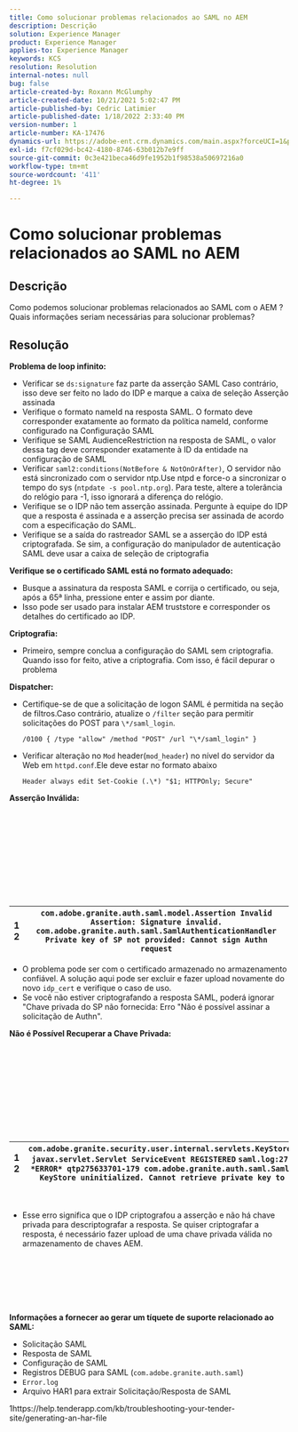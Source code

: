 ```yaml
---
title: Como solucionar problemas relacionados ao SAML no AEM
description: Descrição
solution: Experience Manager
product: Experience Manager
applies-to: Experience Manager
keywords: KCS
resolution: Resolution
internal-notes: null
bug: false
article-created-by: Roxann McGlumphy
article-created-date: 10/21/2021 5:02:47 PM
article-published-by: Cedric Latimier
article-published-date: 1/18/2022 2:33:40 PM
version-number: 1
article-number: KA-17476
dynamics-url: https://adobe-ent.crm.dynamics.com/main.aspx?forceUCI=1&pagetype=entityrecord&etn=knowledgearticle&id=55a54eb6-9032-ec11-b6e5-000d3a5ba97a
exl-id: f7cf029d-bc42-4180-8746-63b012b7e9ff
source-git-commit: 0c3e421beca46d9fe1952b1f98538a50697216a0
workflow-type: tm+mt
source-wordcount: '411'
ht-degree: 1%

---
```


# Como solucionar problemas relacionados ao SAML no AEM

## Descrição

Como podemos solucionar problemas relacionados ao SAML com o AEM ? Quais informações seriam necessárias para solucionar problemas?

## Resolução


<b>Problema de loop infinito:</b>

- Verificar se `ds:signature` faz parte da asserção SAML Caso contrário, isso deve ser feito no lado do IDP e marque a caixa de seleção Asserção assinada
- Verifique o formato nameId na resposta SAML. O formato deve corresponder exatamente ao formato da política nameId, conforme configurado na Configuração SAML
- Verifique se SAML AudienceRestriction na resposta de SAML, o valor dessa tag deve corresponder exatamente à ID da entidade na configuração de SAML
- Verificar `saml2:conditions(NotBefore & NotOnOrAfter)`, O servidor não está sincronizado com o servidor ntp.Use ntpd e force-o a sincronizar o tempo do sys (`ntpdate -s pool.ntp.org`). Para teste, altere a tolerância do relógio para -1, isso ignorará a diferença do relógio.
- Verifique se o IDP não tem asserção assinada. Pergunte à equipe do IDP que a resposta é assinada e a asserção precisa ser assinada de acordo com a especificação do SAML.
- Verifique se a saída do rastreador SAML se a asserção do IDP está criptografada. Se sim, a configuração do manipulador de autenticação SAML deve usar a caixa de seleção de criptografia


<b>Verifique se o certificado SAML está no formato adequado:</b>

- Busque a assinatura da resposta SAML e corrija o certificado, ou seja, após a 65ª linha, pressione enter e assim por diante.
- Isso pode ser usado para instalar AEM truststore e corresponder os detalhes do certificado ao IDP.


<b>Criptografia:</b>

- Primeiro, sempre conclua a configuração do SAML sem criptografia. Quando isso for feito, ative a criptografia. Com isso, é fácil depurar o problema


<b>Dispatcher:</b>

- Certifique-se de que a solicitação de logon SAML é permitida na seção de filtros.Caso contrário, atualize o `/filter` seção para permitir solicitações do POST para `\*/saml_login`.



   `/0100 { /type "allow" /method "POST" /url "\*/saml_login" }`


- Verificar alteração no `Mod` header(`mod_header`) no nível do servidor da Web em `httpd.conf`.Ele deve estar no formato abaixo

   `Header always edit Set-Cookie (.\*) "$1; HTTPOnly; Secure"`


<b>Asserção Inválida:</b>
<br><br><br><br><br> <br><br> <br><br><br><br>

| 1<br>  2 | `com.adobe.granite.auth.saml.model.Assertion Invalid Assertion: Signature invalid.` `com.adobe.granite.auth.saml.SamlAuthenticationHandler Private key of SP not provided: Cannot sign Authn request` |
| --- | --- |


- O problema pode ser com o certificado armazenado no armazenamento confiável. A solução aqui pode ser excluir e fazer upload novamente do novo `idp_cert` e verifique o caso de uso.
- Se você não estiver criptografando a resposta SAML, poderá ignorar &quot;Chave privada do SP não fornecida: Erro &quot;Não é possível assinar a solicitação de Authn&quot;.


<b>Não é Possível Recuperar a Chave Privada:</b>
<br><br><br><br><br> <br><br> <br><br><br><br>

| 1<br>  2 | `com.adobe.granite.security.user.internal.servlets.KeyStoreManagingServlet,1121, javax.servlet.Servlet ServiceEvent REGISTERED` `saml.log:27.01.2019 14:16:13.642 *ERROR* qtp275633701-179 com.adobe.granite.auth.saml.SamlAuthenticationHandler KeyStore uninitialized. Cannot retrieve private key to decrypt assertions.` |
| --- | --- |

 
- Esse erro significa que o IDP criptografou a asserção e não há chave privada para descriptografar a resposta. Se quiser criptografar a resposta, é necessário fazer upload de uma chave privada válida no armazenamento de chaves AEM.

<br><br><br><br> <br><br>
<b>Informações a fornecer ao gerar um tíquete de suporte relacionado ao SAML:</b>

- Solicitação SAML
- Resposta de SAML
- Configuração de SAML
- Registros DEBUG para SAML (`com.adobe.granite.auth.saml`)
- `Error.log`
- Arquivo HAR1 para extrair Solicitação/Resposta de SAML


1https://help.tenderapp.com/kb/troubleshooting-your-tender-site/generating-an-har-file
